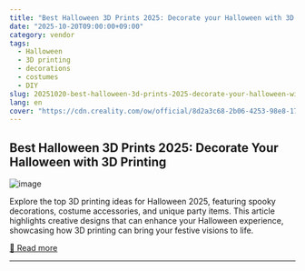 ```yaml
---
title: "Best Halloween 3D Prints 2025: Decorate your Halloween with 3D printing"
date: "2025-10-20T09:00:00+09:00"
category: vendor
tags:
  - Halloween
  - 3D printing
  - decorations
  - costumes
  - DIY
slug: 20251020-best-halloween-3d-prints-2025-decorate-your-halloween-with-3d-printing
lang: en
cover: "https://cdn.creality.com/ow/official/8d2a3c68-2b06-4253-98e8-1702d1e75622.png"
---
```


## Best Halloween 3D Prints 2025: Decorate Your Halloween with 3D Printing
![image](https://cdn.creality.com/ow/official/8d2a3c68-2b06-4253-98e8-1702d1e75622.png)

Explore the top 3D printing ideas for Halloween 2025, featuring spooky decorations, costume accessories, and unique party items. This article highlights creative designs that can enhance your Halloween experience, showcasing how 3D printing can bring your festive visions to life.

[🔗 Read more](https://www.creality.com/blog/best-halloween-3d-prints)

---